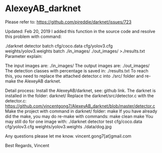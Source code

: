 # AlexeyAB_darknet
Please refer to:
https://github.com/pjreddie/darknet/issues/723


Updated: Feb 20, 2019
I added this function in the source code and resolve this problem with command:

./darknet detector batch cfg/coco.data cfg/yolov3.cfg weights/yolov3.weights batch ./in_images/ ./out_images/ >./results.txt
Parameter explain:

The input images are: ./in_images/
The output images are: ./out_images/
The detection classes with percentage is saved in: ./results.txt
To reach this, you need to replace the attached detector.c into ./src/ folder and re-make the AlexeyAB darknet.

Detail process:
Install the AlexeyAB/darknet, see: github link. The darknet is installed in the folder: darknet/
Replace the darknet/src/detector.c with the detector.c:
https://github.com/vincentgong7/AlexeyAB_darknet/blob/master/detector.c
Make the project with command in darknet/ folder:
make
If you have already did the make, you may do re-make with commands:
make clean
make
You may still do for one image with:
./darknet detector test cfg/coco.data cfg/yolov3.cfg weights/yolov3.weights ./data/dog.jpg

Any questions please let me know.
vincent.gong7[at]gmail.com

Best Regards,
Vincent

